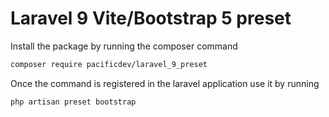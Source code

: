 # Laravel 9 Vite/Bootstrap 5 preset

Install the package by running the composer command

```bash
composer require pacificdev/laravel_9_preset
```

Once the command is registered in the laravel application
use it by running

```bash
php artisan preset bootstrap
```
